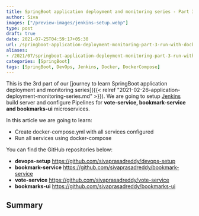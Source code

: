 ```yaml
---
title: SpringBoot application deployment and monitoring series - Part 3 - Run Services using DockerCompose
author: Siva
images: ["/preview-images/jenkins-setup.webp"]
type: post
draft: true
date: 2021-07-25T04:59:17+05:30
url: /springboot-application-deployment-monitoring-part-3-run-with-docker/
aliases:
- /2021/07/springboot-application-deployment-monitoring-part-3-run-with-docker/
categories: [SpringBoot]
tags: [SpringBoot, DevOps, Jenkins, Docker, DockerCompose]
---
```


This is the 3rd part of our [journey to learn SpringBoot application deployment and monitoring series]({{< relref "2021-02-26-application-deployment-monitoring-series.md" >}}).
We are going to setup [Jenkins](https://www.jenkins.io/) build server and configure Pipelines for **vote-service, bookmark-service and bookmarks-ui** microservices.

In this article we are going to learn:
* Create docker-compose.yml with all services configured
* Run all services using docker-compose

You can find the GitHub repositories below:
* **devops-setup** https://github.com/sivaprasadreddy/devops-setup
* **bookmark-service** https://github.com/sivaprasadreddy/bookmark-service
* **vote-service** https://github.com/sivaprasadreddy/vote-service
* **bookmarks-ui** https://github.com/sivaprasadreddy/bookmarks-ui


## Summary 

